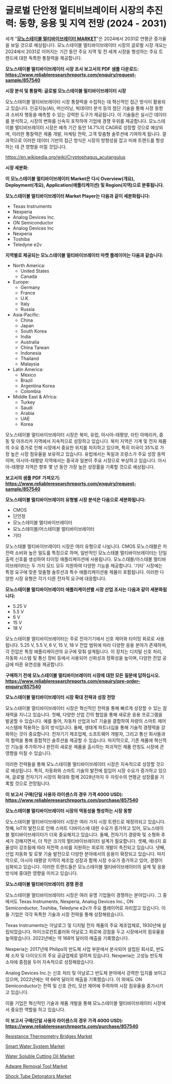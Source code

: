 <p><h1>글로벌 단안정 멀티비브레이터 시장의 추진력: 동향, 응용 및 지역 전망 (2024 - 2031)</h1></p><p>세계 "<strong><a href="https://www.reliableresearchreports.com/monostable-multivibrators-r857540?utm_campaign=106&utm_medium=8&utm_source=Github&utm_content=ia&utm_term=31102024&utm_id=monostable-multivibrators">모노스테이블 멀티바이브레이터 MARKET</a></strong>"은 2024에서 2031로 연평균 증가율을 보일 것으로 예상됩니다. 모노스테이블 멀티바이브레이터 시장의 글로벌 시장 개요는 2024에서 2031로 이어지는 기간 동안 주요 지역 및 전 세계 시장을 형성하는 주요 트렌드에 대한 독특한 통찰력을 제공합니다.</p>
<p><strong>모노스테이블 멀티바이브레이터 시장 조사 보고서의 PDF 샘플 다운로드: <a href="https://www.reliableresearchreports.com/enquiry/request-sample/857540?utm_campaign=106&utm_medium=8&utm_source=Github&utm_content=ia&utm_term=31102024&utm_id=monostable-multivibrators">https://www.reliableresearchreports.com/enquiry/request-sample/857540</a></strong></p>
<p><strong>시장 분석 및 통찰력: 글로벌 모노스테이블 멀티바이브레이터 시장</strong></p>
<p><p>모노스테이블 멀티비브레이터 시장 통찰력을 수집하는 데 혁신적인 접근 방식이 활용되고 있습니다. 인공지능(AI), 머신러닝, 빅데이터 분석 등의 첨단 기술을 통해 시장 동향과 소비자 행동을 예측할 수 있는 강력한 도구가 제공됩니다. 이 기술들은 실시간 데이터를 분석하고, 시장의 변화를 신속히 포착하여 기업에 경쟁 우위를 제공합니다. 모노스테이블 멀티비브레이터 시장은 예측 기간 동안 14.7%의 CAGR로 성장할 것으로 예상되며, 이러한 통찰력은 제품 개발, 마케팅 전략, 고객 맞춤형 솔루션에 기여하게 됩니다. 결과적으로 이러한 데이터 기반의 접근 방식은 시장의 방향성을 잡고 미래 트렌드를 형성하는 데 큰 영향을 미칠 것입니다.</p></p>
<p><a href="%7CAUTHORITHY_DOMAIN_URL%7C?utm_campaign=106&utm_medium=8&utm_source=Github&utm_content=ia&utm_term=31102024&utm_id=monostable-multivibrators">https://en.wikipedia.org/wiki/Cryptophagus_acutangulus</a></p>
<p><strong>시장 세분화:</strong></p>
<p><strong>이 모노스테이블 멀티바이브레이터 Market은 다시 Overview(개요), Deployment(개요), Application(애플리케이션) 및 Region(지역)으로 분류됩니다.</strong></p>
<p><strong>모노스테이블 멀티바이브레이터 Market Player는 다음과 같이 세분화됩니다:</strong></p>
<p><ul><li>Texas Instruments</li><li>Nexperia</li><li>Analog Devices Inc.</li><li>ON Semiconductor</li><li>Analog Devices Inc</li><li>Nexperia</li><li>Toshiba</li><li>Teledyne e2v</li></ul></p>
<p><strong>지역별로 제공되는 모노스테이블 멀티바이브레이터 마켓 플레이어는 다음과 같습니다:</strong></p>
<p><ul>
    <li>
        North America:
        <ul>
            <li>United States</li>
            <li>Canada</li>
        </ul>
    </li>
    <li>
        Europe:
        <ul>
            <li>Germany</li>
            <li>France</li>
            <li>U.K.</li>
            <li>Italy</li>
            <li>Russia</li>
        </ul>
    </li>
    <li>
        Asia-Pacific:
        <ul>
            <li>China</li>
            <li>Japan</li>
            <li>South Korea</li>
            <li>India</li>
            <li>Australia</li>
            <li>China Taiwan</li>
            <li>Indonesia</li>
            <li>Thailand</li>
            <li>Malaysia</li>
        </ul>
    </li>
    <li>
        Latin America:
        <ul>
            <li>Mexico</li>
            <li>Brazil</li>
            <li>Argentina Korea</li>
            <li>Colombia</li>
        </ul>
    </li>
    <li>
        Middle East & Africa:
        <ul>
            <li>Turkey</li>
            <li>Saudi</li>
            <li>Arabia</li>
            <li>UAE</li>
            <li>Korea</li>
        </ul>
    </li>
    </ul></p>
<p><p>모노스테이블 멀티바이브레이터 시장은 북미, 유럽, 아시아-태평양, 라틴 아메리카, 중동 및 아프리카 지역에서 지속적으로 성장하고 있습니다. 북미 지역은 기계 및 전자 제품의 수요 증가로 인해 시장에서 중요한 위치를 차지하고 있으며, 특히 미국이 35%로 가장 높은 시장 점유율을 보유하고 있습니다. 유럽에서는 독일과 프랑스가 주요 성장 동력이며, 아시아-태평양 지역에서는 중국과 일본이 주요 시장으로 부상하고 있습니다. 아시아-태평양 지역은 향후 몇 년 동안 가장 높은 성장률을 기록할 것으로 예상됩니다.</p></p>
<p><strong>보고서의 샘플 PDF 가져오기: <a href="https://www.reliableresearchreports.com/enquiry/request-sample/857540?utm_campaign=106&utm_medium=8&utm_source=Github&utm_content=ia&utm_term=31102024&utm_id=monostable-multivibrators">https://www.reliableresearchreports.com/enquiry/request-sample/857540</a></strong></p>
<p><strong>모노스테이블 멀티바이브레이터 유형별 시장 분석은 다음으로 세분화됩니다:</strong></p>
<p><ul><li>CMOS</li><li>단안정</li><li>모노스테이블 멀티바이브레이터</li><li>모노스테이블/어스테이블 멀티바이브레이터</li><li>기타</li></ul></p>
<p><p>모노스태블 멀티바이브레이터 시장은 여러 유형으로 나뉩니다. CMOS 모노스태블은 저전력 소비와 높은 밀도를 특징으로 하며, 일반적인 모노스태블 멀티바이브레이터는 단일 출력 신호를 생성하여 타이밍 애플리케이션에 사용됩니다. 모노스태블/아스태블 멀티바이브레이터는 두 가지 모드 모두 지원하여 다양한 기능을 제공합니다. '기타' 시장에는 특정 요구에 맞춘 맞춤형 솔루션과 특수 애플리케이션용 제품이 포함됩니다. 이러한 다양한 시장 유형은 각기 다른 전자적 요구에 대응합니다.</p></p>
<p><strong>모노스테이블 멀티바이브레이터 애플리케이션별 시장 산업 조사는 다음과 같이 세분화됩니다:</strong></p>
<p><ul><li>5.25 V</li><li>5.5 V</li><li>6 V</li><li>15 V</li><li>18 V</li></ul></p>
<p><p>모노스테이블 멀티바이브레이터는 주로 전자기기에서 신호 제어와 타이밍 회로로 사용됩니다. 5.25 V, 5.5 V, 6 V, 15 V, 18 V 전압 범위에 따라 다양한 응용 분야가 존재하며, 각 전압은 특정 애플리케이션의 요구에 맞춰 설계됩니다. 이 장치는 디지털 신호 처리, 자동화 시스템 및 통신 장비 등에서 사용되어 신뢰성과 정확성을 높이며, 다양한 전압 공급에 따른 유연성을 제공합니다.</p></p>
<p><strong>구매하기 전에 모노스테이블 멀티바이브레이터 시장에 대한 모든 질문에 답하십시오. <a href="https://www.reliableresearchreports.com/enquiry/pre-order-enquiry/857540?utm_campaign=106&utm_medium=8&utm_source=Github&utm_content=ia&utm_term=31102024&utm_id=monostable-multivibrators">https://www.reliableresearchreports.com/enquiry/pre-order-enquiry/857540</a></strong></p>
<p><strong>모노스테이블 멀티바이브레이터 시장 확대 전략과 성장 전망</strong></p>
<p><p>모노스테이블 멀티바이브레이터 시장은 혁신적인 전략을 통해 빠르게 성장할 수 있는 잠재력을 지니고 있습니다. 첫째, 다양한 산업 간의 협업을 통해 새로운 응용 프로그램을 발굴할 수 있습니다. 예를 들어, 자동차 산업과 IoT 기술을 결합하여 차량의 스마트 제어 시스템에 적용하는 등의 방식입니다. 둘째, 생태계 파트너십을 통해 기술적 경쟁력을 강화하는 것이 중요합니다. 전자기기 제조업체, 소프트웨어 개발자, 그리고 통신 회사들과의 협력을 통해 종합적인 솔루션을 제공할 수 있습니다. 마지막으로, 기존 제품에 혁신적인 기능을 추가하거나 완전히 새로운 제품을 출시하는 파괴적인 제품 런칭도 시장에 큰 영향을 미칠 수 있습니다.</p><p>이러한 전략들을 통해 모노스테이블 멀티바이브레이터 시장은 지속적으로 성장할 것으로 예상됩니다. 특히, 자동화와 스마트 기술의 발전에 힘입어 시장 수요가 증가하고 있으며, 글로벌 전자기기 시장의 확대와 함께 2028년까지 두 자릿수의 연평균 성장률을 기록할 것으로 전망됩니다.</p></p>
<p><strong>이 보고서 구매(단일 사용자 라이센스의 경우 가격 4000 USD): <a href="https://www.reliableresearchreports.com/purchase/857540?utm_campaign=106&utm_medium=8&utm_source=Github&utm_content=ia&utm_term=31102024&utm_id=monostable-multivibrators">https://www.reliableresearchreports.com/purchase/857540</a></strong></p>
<p><strong>모노스테이블 멀티바이브레이터 시장의 역동성을 형성하는 시장 동향</strong></p>
<p><p>모노스테이블 멀티바이브레이터 시장은 여러 가지 시장 트렌드로 재정의되고 있습니다. 첫째, IoT의 발전으로 인해 스마트 디바이스에 대한 수요가 증가하고 있어, 모노스테이블 멀티바이브레이터가 더욱 중요해지고 있습니다. 둘째, 전자기기 경량화 및 소형화 추세가 강해지면서, 더 작은 크기의 멀티바이브레이터 설계가 필요합니다. 셋째, 에너지 효율성이 강조됨에 따라 저전력 소비를 지원하는 회로의 개발이 촉진되고 있습니다. 넷째, 산업 자동화 및 로봇 기술 발전으로 다양한 분야에서의 응용이 확장되고 있습니다. 마지막으로, 아시아 태평양 지역의 제조업 성장과 함께 시장 수요가 증가하고 있어, 경쟁이 심화되고 있습니다. 이러한 트렌드들은 모노스테이블 멀티바이브레이터의 설계 및 응용 방식에 중대한 영향을 미치고 있습니다.</p></p>
<p><strong>모노스테이블 멀티바이브레이터 경쟁 환경</strong></p>
<p><p>모노스테이블 멀티바이브레이터 시장은 여러 유명 기업들이 경쟁하는 분야입니다. 그 중에서도 Texas Instruments, Nexperia, Analog Devices Inc., ON Semiconductor, Toshiba, Teledyne e2v가 주요 플레이어로 자리잡고 있습니다. 이들 기업은 각각 독특한 기술과 시장 전략을 통해 성장해왔습니다.</p><p>Texas Instruments는 아날로그 및 디지털 전자 제품의 주요 제조업체로, 1930년에 설립되었습니다. 마이크로컨트롤러와 아날로그 회로에 강점을 두고 시장에서의 점유율을 높여왔습니다. 2022년에는 약 168억 달러의 매출을 기록했습니다.</p><p>Nexperia는 2017년에 Philips의 반도체 사업 부문에서 분사되어 설립된 회사로, 반도체 소자 및 다이오드의 주요 공급업체로 알려져 있습니다. Nexperia는 고성능 반도체 소자에 중점을 두어 지속적으로 성장해왔습니다. </p><p>Analog Devices Inc.는 신호 처리 및 아날로그 반도체 분야에서 강력한 입지를 보이고 있으며, 2022년에는 약 66억 달러의 매출을 기록했습니다. 이 외에도 ON Semiconductor는 전력 및 신호 관리, 모션 제어에 주력하여 시장 점유율을 증가시키고 있습니다.</p><p>이들 기업은 혁신적인 기술과 제품 개발을 통해 모노스테이블 멀티바이브레이터 시장에서 중요한 역할을 하고 있습니다.</p></p>
<p><strong>이 보고서 구매(단일 사용자 라이센스의 경우 가격 4000 USD): <a href="https://www.reliableresearchreports.com/purchase/857540?utm_campaign=106&utm_medium=8&utm_source=Github&utm_content=ia&utm_term=31102024&utm_id=monostable-multivibrators">https://www.reliableresearchreports.com/purchase/857540</a></strong></p>
<p><p><a href="https://issuu.com/reportprime-2/docs/resistance-thermometry-bridges-mark_cbbcca86ca3928?utm_campaign=106&utm_medium=8&utm_source=Github&utm_content=ia&utm_term=31102024&utm_id=monostable-multivibrators">Resistance Thermometry Bridges Market</a></p><p><a href="https://www.linkedin.com/pulse/smart-water-system-market-investigation-industry-evolution-osgge?utm_campaign=106&utm_medium=8&utm_source=Github&utm_content=ia&utm_term=31102024&utm_id=monostable-multivibrators">Smart Water System Market</a></p><p><a href="https://medium.com/@ashelyluciehz/this-water-soluble-cutting-oil-market-research-report-evaluates-the-key-market-trends-drivers-ab05cebabbb5?utm_campaign=106&utm_medium=8&utm_source=Github&utm_content=ia&utm_term=31102024&utm_id=monostable-multivibrators">Water Soluble Cutting Oil Market</a></p><p><a href="https://www.linkedin.com/pulse/adware-removal-tool-market-revolution-2024-2031-trends-ckx1e?utm_campaign=106&utm_medium=8&utm_source=Github&utm_content=ia&utm_term=31102024&utm_id=monostable-multivibrators">Adware Removal Tool Market</a></p><p><a href="https://github.com/aiko92han/Market-Research-Report-List-1/blob/main/shock-tube-detonators-market.md?utm_campaign=106&utm_medium=8&utm_source=Github&utm_content=ia&utm_term=31102024&utm_id=monostable-multivibrators">Shock Tube Detonators Market</a></p></p>